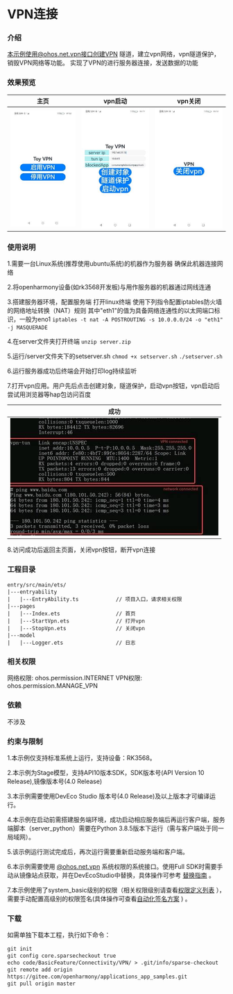 # VPN连接

### 介绍
本示例使用@ohos.net.vpn接口创建VPN 隧道，建立vpn网络，vpn隧道保护，销毁VPN网络等功能。
实现了VPN的进行服务器连接，发送数据的功能

### 效果预览
| 主页                             | vpn启动                              | vpn关闭                                     | 
| ------------------------------ | --------------------------------- | --------------------------------------- |
| ![main.jpeg](sceenshots%2Fmain.jpeg) | ![start.jpeg](sceenshots%2Fstart.jpeg) | ![stop.jpeg](sceenshots%2Fstop.jpeg) |

### 使用说明

1.需要一台Linux系统(推荐使用ubuntu系统)的机器作为服务器 确保此机器连接网络

2.将openharmony设备(如rk3568开发板)与用作服务器的机器通过网线连通

3.搭建服务器环境，配置服务端
打开linux终端 使用下列指令配置iptables防火墙的网络地址转换（NAT）规则
其中"eth1"的值为具备网络连通性的以太网端口标识，一般为eno1
`iptables -t nat -A POSTROUTING -s 10.0.0.0/24 -o "eth1" -j MASQUERADE`

4.在server文件夹打开终端
`unzip server.zip`

5.运行/server文件夹下的setserver.sh
`chmod +x setserver.sh`
`./setserver.sh`

6.运行服务器成功后终端会开始打印log持续监听

7.打开vpn应用。用户先后点击创建对象，隧道保护，启动vpn按钮，vpn启动后尝试用浏览器等hap包访问百度

| 成功                             |
| ------------------------------ |
| ![success.jpeg](sceenshots%2Fsuccess.jpeg)|

8.访问成功后返回主页面，关闭vpn按钮，断开vpn连接

### 工程目录

```
entry/src/main/ets/
|---entryability
|   |---EntryAbility.ts            // 项目入口，请求相关权限
|---pages
|   |---Index.ets                  // 首页
|   |---StartVpn.ets               // 打开vpn
|   |---StopVpn.ets                // 关闭vpn
|---model
|   |---Logger.ets                 // 日志

```

### 相关权限
网络权限: ohos.permission.INTERNET
VPN权限: ohos.permission.MANAGE_VPN

### 依赖

不涉及

### 约束与限制

1.本示例仅支持标准系统上运行，支持设备：RK3568。

2.本示例为Stage模型，支持API10版本SDK，SDK版本号(API Version 10 Release),镜像版本号(4.0 Release)

3.本示例需要使用DevEco Studio 版本号(4.0 Release)及以上版本才可编译运行。

4.本示例在启动前需搭建服务端环境，成功启动相应服务端后再运行客户端，服务端脚本（server_python）需要在Python 3.8.5版本下运行（需与客户端处于同一局域网）。

5.该示例运行测试完成后，再次运行需要重新启动服务端和客户端。

6.本示例需要使用 [@ohos.net.vpn](https://gitee.com/openharmony/docs/blob/master/zh-cn/application-dev/reference/apis/js-apis-net-vpn.md) 系统权限的系统接口。使用Full SDK时需要手动从镜像站点获取，并在DevEcoStudio中替换，具体操作可参考 [替换指南](https://docs.openharmony.cn/pages/v3.2/zh-cn/application-dev/quick-start/full-sdk-switch-guide.md/) 。

7.本示例使用了system_basic级别的权限（相关权限级别请查看[权限定义列表](https://gitee.com/openharmony/docs/blob/master/zh-cn/application-dev/security/permission-list.md) ），需要手动配置高级别的权限签名(具体操作可查看[自动化签名方案](https://docs.openharmony.cn/pages/v3.2/zh-cn/application-dev/security/hapsigntool-overview.md/) ) 。

### 下载

如需单独下载本工程，执行如下命令：

```
git init
git config core.sparsecheckout true
echo code/BasicFeature/Connectivity/VPN/ > .git/info/sparse-checkout
git remote add origin https://gitee.com/openharmony/applications_app_samples.git
git pull origin master
```